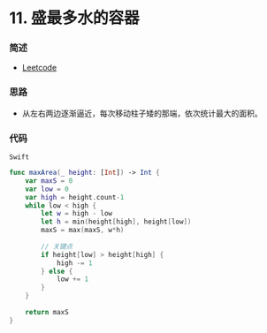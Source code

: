 # 11. 盛最多水的容器

### 简述

- [Leetcode](https://leetcode-cn.com/problems/container-with-most-water/)

###  思路

- 从左右两边逐渐逼近，每次移动柱子矮的那端，依次统计最大的面积。

###  代码

`Swift`

```swift
func maxArea(_ height: [Int]) -> Int {
    var maxS = 0
    var low = 0
    var high = height.count-1
    while low < high {
        let w = high - low
        let h = min(height[high], height[low])
        maxS = max(maxS, w*h)
        
        // 关键点
        if height[low] > height[high] {
            high -= 1
        } else {
            low += 1
        }
    }
    
    return maxS
}

```